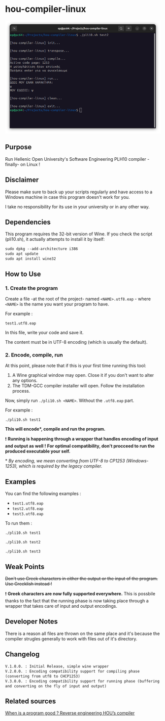 # hou-compiler-linux

![Screenshot](doc/assets/img/header1.png)

## Purpose

Run Hellenic Open University's Software Engineering PLH10 compiler -finally- on Linux !

## Disclaimer

Please make sure to back up your scripts regularly and have access to a Windows machine in case this program doesn't work for you.

I take no responsibility for its use in your university or in any other way.

## Dependencies

This program requires the 32-bit version of Wine. If you check the script (pli10.sh), it actually attempts to install it by itself:

```
sudo dpkg --add-architecture i386
sudo apt update
sudo apt install wine32
```

## How to Use

### 1. Create the program

Create a file -at the root of the project- named `<NAME>.utf8.eap` -  where `<NAME>` is the name you want your program to have.

For example : 
```
test1.utf8.eap
```

In this file, write your code and save it. 

The content must be in UTF-8 encoding (which is usually the default).

### 2. Encode, compile, run

At this point, please note that if this is your first time running this tool:
1. A Wine graphical window may open. Close it if you don't want to alter any options.
2. The TDM-GCC compiler installer will open. Follow the installation process.

Now, simply run `./pli10.sh <NAME>`. Without the `.utf8.eap` part.

For example :
```
./pli10.sh test1
```

**This will encode\*, compile and run the program.**

❗ **Running is happening through a wrapper that handles encoding of input and output as well !**
**For optimal compatibility, don't procceed to run the produced executable your self.**

\* *By encoding, we mean converting from UTF-8 to CP1253 (Windows-1253), which is required by the legacy compiler.*

## Examples

You can find the following examples :
- `test1.utf8.eap` 
- `test2.utf8.eap`
- `test3.utf8.eap`

To run them : 

```
./pli10.sh test1
```
```
./pli10.sh test2
```
```
./pli10.sh test3
```

## Weak Points

~~Don't use Greek characters in either the output or the input of the program. Use Greeklish instead !~~

❗ **Greek characters are now fully supported everywhere.** This is possbile thanks to the fact that the running phase is now taking place through a wrapper that takes care of input and output encodings.

## Developer Notes

There is a reason all files are thrown on the same place and it's because the compiler strugles generally to work with files out of it's directory.

## Changelog

```
V.1.0.0. : Initial Release, simple wine wrapper
V.2.0.0. : Encoding compatibility support for compiling phase (converting from utf8 to CHCP1253)
V.3.0.0. : Encoding compatibility support for running phase (buffering and converting on the fly of input and output)
```

## Related sources
[When is a program good ? Reverse engineering HOU’s compiler](https://blog.simplecode.gr/2025/03/when-is-a-program-good-reverse-engineering-hous-compiler/)
